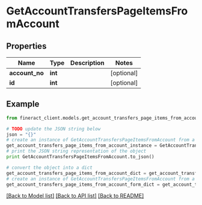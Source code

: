 # GetAccountTransfersPageItemsFromAccount


## Properties

Name | Type | Description | Notes
------------ | ------------- | ------------- | -------------
**account_no** | **int** |  | [optional] 
**id** | **int** |  | [optional] 

## Example

```python
from fineract_client.models.get_account_transfers_page_items_from_account import GetAccountTransfersPageItemsFromAccount

# TODO update the JSON string below
json = "{}"
# create an instance of GetAccountTransfersPageItemsFromAccount from a JSON string
get_account_transfers_page_items_from_account_instance = GetAccountTransfersPageItemsFromAccount.from_json(json)
# print the JSON string representation of the object
print GetAccountTransfersPageItemsFromAccount.to_json()

# convert the object into a dict
get_account_transfers_page_items_from_account_dict = get_account_transfers_page_items_from_account_instance.to_dict()
# create an instance of GetAccountTransfersPageItemsFromAccount from a dict
get_account_transfers_page_items_from_account_form_dict = get_account_transfers_page_items_from_account.from_dict(get_account_transfers_page_items_from_account_dict)
```
[[Back to Model list]](../README.md#documentation-for-models) [[Back to API list]](../README.md#documentation-for-api-endpoints) [[Back to README]](../README.md)



